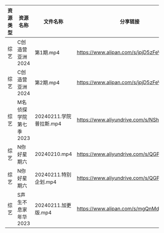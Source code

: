 | 资源类型 | 资源名称          | 文件名称               | 分享链接                                      | 更新时间                |
| ---- | ------------- | ------------------ | ----------------------------------------- | ------------------- |
| 综艺   | C创造营亚洲2024    | 第1期.mp4            | https://www.alipan.com/s/jpjD5zFeV3H      | 2024-02-12 00:05:51 |
| 综艺   | C创造营亚洲2024    | 第2期.mp4            | https://www.alipan.com/s/jpjD5zFeV3H      | 2024-02-12 00:05:51 |
| 综艺   | M名侦探学院第七季2023 | 20240211.学院普拉斯.mp4 | https://www.aliyundrive.com/s/NShJjwiMfYg | 2024-02-12 00:06:15 |
| 综艺   | N你好星期六        | 20240210.mp4       | https://www.aliyundrive.com/s/QGPr3eRo3pE | 2024-02-12 00:06:21 |
| 综艺   | N你好星期六        | 20240211.特别企划.mp4  | https://www.aliyundrive.com/s/QGPr3eRo3pE | 2024-02-12 00:06:21 |
| 综艺   | S声生不息家年华2023  | 20240211.加更版.mp4   | https://www.alipan.com/s/mgQnMdjHLGS      | 2024-02-12 00:06:31 |

